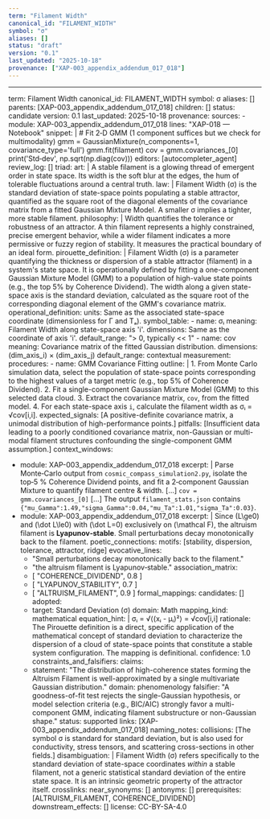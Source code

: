 ```yaml
---
term: "Filament Width"
canonical_id: "FILAMENT_WIDTH"
symbol: "σ"
aliases: []
status: "draft"
version: "0.1"
last_updated: "2025-10-18"
provenance: ["XAP-003_appendix_addendum_017_018"]
---
```


---
term: Filament Width
canonical_id: FILAMENT_WIDTH
symbol: σ
aliases: []
parents: [XAP-003_appendix_addendum_017_018]
children: []
status: candidate
version: 0.1
last_updated: 2025-10-18
provenance:
  sources:
    - module: XAP-003_appendix_addendum_017_018
      lines: "XAP-018 — Notebook"
      snippet: |
        # Fit 2‑D GMM (1 component suffices but we check for multimodality)
        gmm = GaussianMixture(n_components=1, covariance_type='full')
        gmm.fit(filament)
        cov = gmm.covariances_[0]
        print('Std‑dev', np.sqrt(np.diag(cov)))
  editors: [autocompleter_agent]
  review_log: []
triad:
  art: |
    A stable filament is a glowing thread of emergent order in state space. Its width is the soft blur at the edges, the hum of tolerable fluctuations around a central truth.
  law: |
    Filament Width (σ) is the standard deviation of state-space points populating a stable attractor, quantified as the square root of the diagonal elements of the covariance matrix from a fitted Gaussian Mixture Model. A smaller σ implies a tighter, more stable filament.
  philosophy: |
    Width quantifies the tolerance or robustness of an attractor. A thin filament represents a highly constrained, precise emergent behavior, while a wider filament indicates a more permissive or fuzzy region of stability. It measures the practical boundary of an ideal form.
pirouette_definition: |
  Filament Width (σ) is a parameter quantifying the thickness or dispersion of a stable attractor (filament) in a system's state space. It is operationally defined by fitting a one-component Gaussian Mixture Model (GMM) to a population of high-value state points (e.g., the top 5% by Coherence Dividend). The width along a given state-space axis is the standard deviation, calculated as the square root of the corresponding diagonal element of the GMM's covariance matrix.
operational_definition:
  units: Same as the associated state-space coordinate (dimensionless for Γ and Tₐ).
  symbol_table:
    - name: σᵢ
      meaning: Filament Width along state-space axis 'i'.
      dimensions: Same as the coordinate of axis 'i'.
      default_range: "> 0, typically << 1"
    - name: cov
      meaning: Covariance matrix of the fitted Gaussian distribution.
      dimensions: (dim_axis_i) × (dim_axis_j)
      default_range: contextual
  measurement:
    procedures:
      - name: GMM Covariance Fitting
        outline: |
          1. From Monte Carlo simulation data, select the population of state-space points corresponding to the highest values of a target metric (e.g., top 5% of Coherence Dividend).
          2. Fit a single-component Gaussian Mixture Model (GMM) to this selected data cloud.
          3. Extract the covariance matrix, `cov`, from the fitted model.
          4. For each state-space axis `i`, calculate the filament width as σᵢ = √cov[i,i].
        expected_signals: [A positive-definite covariance matrix, a unimodal distribution of high-performance points.]
        pitfalls: [Insufficient data leading to a poorly conditioned covariance matrix, non-Gaussian or multi-modal filament structures confounding the single-component GMM assumption.]
context_windows:
  - module: XAP-003_appendix_addendum_017_018
    excerpt: |
      Parse Monte‑Carlo output from `cosmic_compass_simulation2.py`, isolate the top‑5 % Coherence Dividend points, and fit a 2‑component Gaussian Mixture to quantify filament centre & width. [...] `cov = gmm.covariances_[0]` [...] The output `filament_stats.json` contains `{"mu_Gamma":1.49,"sigma_Gamma":0.04,"mu_Ta":1.01,"sigma_Ta":0.03}`.
  - module: XAP-003_appendix_addendum_017_018
    excerpt: |
      Since \(L\ge0\) and \(\dot L\le0\) with \(\dot L=0\) exclusively on \(\mathcal F\), the altruism filament is **Lyapunov‑stable**. Small perturbations decay monotonically back to the filament.
poetic_connections:
  motifs: [stability, dispersion, tolerance, attractor, ridge]
  evocative_lines:
    - "Small perturbations decay monotonically back to the filament."
    - "the altruism filament is Lyapunov‑stable."
  association_matrix:
    - [ "COHERENCE_DIVIDEND", 0.8 ]
    - [ "LYAPUNOV_STABILITY", 0.7 ]
    - [ "ALTRUISM_FILAMENT", 0.9 ]
formal_mappings:
  candidates: []
  adopted:
    - target: Standard Deviation (σ)
      domain: Math
      mapping_kind: mathematical
      equation_hint: |
        σᵢ = √⟨(xᵢ - μᵢ)²⟩ = √cov[i,i]
      rationale: The Pirouette definition is a direct, specific application of the mathematical concept of standard deviation to characterize the dispersion of a cloud of state-space points that constitute a stable system configuration. The mapping is definitional.
      confidence: 1.0
constraints_and_falsifiers:
  claims:
    - statement: "The distribution of high-coherence states forming the Altruism Filament is well-approximated by a single multivariate Gaussian distribution."
      domain: phenomenology
      falsifier: "A goodness-of-fit test rejects the single-Gaussian hypothesis, or model selection criteria (e.g., BIC/AIC) strongly favor a multi-component GMM, indicating filament substructure or non-Gaussian shape."
      status: supported
      links: [XAP-003_appendix_addendum_017_018]
naming_notes:
  collisions: [The symbol σ is standard for standard deviation, but is also used for conductivity, stress tensors, and scattering cross-sections in other fields.]
  disambiguation: |
    Filament Width (σ) refers specifically to the standard deviation of state-space coordinates *within* a stable filament, not a generic statistical standard deviation of the entire state space. It is an intrinsic geometric property of the attractor itself.
crosslinks:
  near_synonyms: []
  antonyms: []
  prerequisites: [ALTRUISM_FILAMENT, COHERENCE_DIVIDEND]
  downstream_effects: []
license: CC-BY-SA-4.0